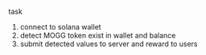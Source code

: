 task
1. connect to solana wallet
2. detect MOGG token exist in wallet and balance
3. submit detected values to server and reward to users